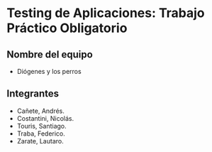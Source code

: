 # Testing de Aplicaciones: Trabajo Práctico Obligatorio

## Nombre del equipo
- Diógenes y los perros

## Integrantes
- Cañete, Andrés.
- Costantini, Nicolás.
- Touris, Santiago. 
- Traba, Federico.
- Zarate, Lautaro.
